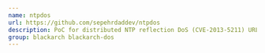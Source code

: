 ```yaml
---
name: ntpdos
url: https://github.com/sepehrdaddev/ntpdos
description: PoC for distributed NTP reflection DoS (CVE-2013-5211) URL : https://github.
group: blackarch blackarch-dos
---
```

